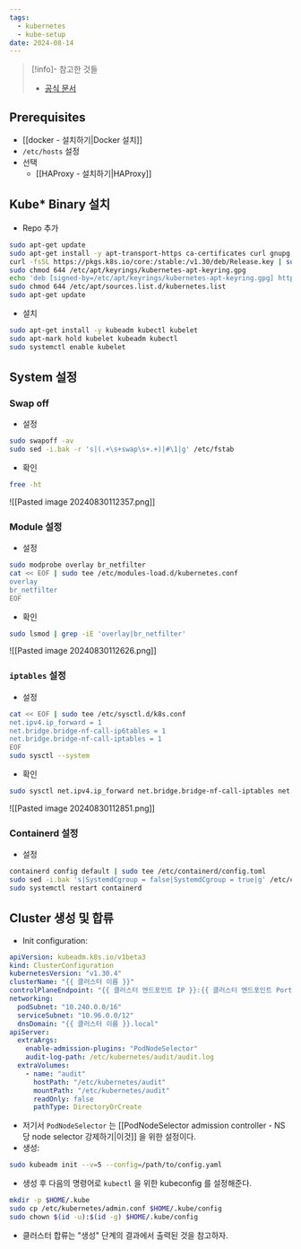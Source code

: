 ```yaml
---
tags:
  - kubernetes
  - kube-setup
date: 2024-08-14
---
```

> [!info]- 참고한 것들
> - [공식 문서](https://kubernetes.io/docs/setup/production-environment/container-runtimes/#prerequisite-ipv4-forwarding-optional)

## Prerequisites

- [[docker - 설치하기|Docker 설치]]
- `/etc/hosts` 설정
- 선택
	- [[HAProxy - 설치하기|HAProxy]]

## Kube* Binary 설치

- Repo 추가

```bash
sudo apt-get update
sudo apt-get install -y apt-transport-https ca-certificates curl gnupg
curl -fsSL https://pkgs.k8s.io/core:/stable:/v1.30/deb/Release.key | sudo gpg --dearmor -o /etc/apt/keyrings/kubernetes-apt-keyring.gpg
sudo chmod 644 /etc/apt/keyrings/kubernetes-apt-keyring.gpg
echo 'deb [signed-by=/etc/apt/keyrings/kubernetes-apt-keyring.gpg] https://pkgs.k8s.io/core:/stable:/v1.30/deb/ /' | sudo tee /etc/apt/sources.list.d/kubernetes.list
sudo chmod 644 /etc/apt/sources.list.d/kubernetes.list
sudo apt-get update
```

- 설치

```bash
sudo apt-get install -y kubeadm kubectl kubelet
sudo apt-mark hold kubelet kubeadm kubectl
sudo systemctl enable kubelet
```

## System 설정

### Swap off

- 설정

```bash
sudo swapoff -av
sudo sed -i.bak -r 's|(.+\s+swap\s+.+)|#\1|g' /etc/fstab
```

- 확인

```bash
free -ht
```

![[Pasted image 20240830112357.png]]

### Module 설정

- 설정

```bash
sudo modprobe overlay br_netfilter
cat << EOF | sudo tee /etc/modules-load.d/kubernetes.conf
overlay
br_netfilter
EOF
```

- 확인

```bash
sudo lsmod | grep -iE 'overlay|br_netfilter'
```

![[Pasted image 20240830112626.png]]

### `iptables` 설정

- 설정

```bash
cat << EOF | sudo tee /etc/sysctl.d/k8s.conf​
net.ipv4.ip_forward = 1
net.bridge.bridge-nf-call-ip6tables = 1
net.bridge.bridge-nf-call-iptables = 1
EOF
sudo sysctl --system
```

- 확인

```bash
sudo sysctl net.ipv4.ip_forward net.bridge.bridge-nf-call-iptables net.bridge.bridge-nf-call-ip6tables
```

![[Pasted image 20240830112851.png]]

### Containerd 설정

- 설정

```bash
containerd config default | sudo tee /etc/containerd/config.toml
sudo sed -i.bak 's|SystemdCgroup = false|SystemdCgroup = true|g' /etc/containerd/config.toml
sudo systemctl restart containerd
```

## Cluster 생성 및 합류

- Init configuration:

```yaml
apiVersion: kubeadm.k8s.io/v1beta3
kind: ClusterConfiguration
kubernetesVersion: "v1.30.4"
clusterName: "{{ 클러스터 이름 }}"
controlPlaneEndpoint: "{{ 클러스터 엔드포인트 IP }}:{{ 클러스터 엔드포인트 Port (기본: 6443) }}"
networking:
  podSubnet: "10.240.0.0/16"
  serviceSubnet: "10.96.0.0/12"
  dnsDomain: "{{ 클러스터 이름 }}.local"
apiServer:
  extraArgs:
    enable-admission-plugins: "PodNodeSelector"
    audit-log-path: /etc/kubernetes/audit/audit.log
  extraVolumes:
    - name: "audit"
      hostPath: "/etc/kubernetes/audit"
      mountPath: "/etc/kubernetes/audit"
      readOnly: false
      pathType: DirectoryOrCreate
```

- 저기서 `PodNodeSelector` 는 [[PodNodeSelector admission controller - NS 당 node selector 강제하기|이것]] 을 위한 설정이다.
- 생성:

```bash
sudo kubeadm init --v=5 --config=/path/to/config.yaml
```

- 생성 후 다음의 명령어로 `kubectl` 을 위한 kubeconfig 를 설정해준다.

```bash
mkdir -p $HOME/.kube
sudo cp /etc/kubernetes/admin.conf $HOME/.kube/config
sudo chown $(id -u):$(id -g) $HOME/.kube/config
```

- 클러스터 합류는 "생성" 단계의 결과에서 출력된 것을 참고하자.